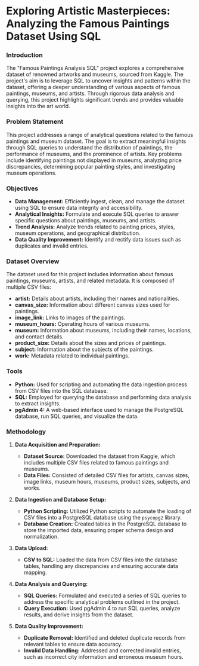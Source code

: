 # Exploring Artistic Masterpieces: Analyzing the Famous Paintings Dataset Using SQL

### Introduction

The "Famous Paintings Analysis SQL" project explores a comprehensive dataset of renowned artworks and museums, sourced from Kaggle. The project's aim is to leverage SQL to uncover insights and patterns within the dataset, offering a deeper understanding of various aspects of famous paintings, museums, and artists. Through rigorous data analysis and querying, this project highlights significant trends and provides valuable insights into the art world.

### Problem Statement

This project addresses a range of analytical questions related to the famous paintings and museum dataset. The goal is to extract meaningful insights through SQL queries to understand the distribution of paintings, the performance of museums, and the prominence of artists. Key problems include identifying paintings not displayed in museums, analyzing price discrepancies, determining popular painting styles, and investigating museum operations.

### Objectives

- **Data Management:** Efficiently ingest, clean, and manage the dataset using SQL to ensure data integrity and accessibility.
- **Analytical Insights:** Formulate and execute SQL queries to answer specific questions about paintings, museums, and artists.
- **Trend Analysis:** Analyze trends related to painting prices, styles, museum operations, and geographical distribution.
- **Data Quality Improvement:** Identify and rectify data issues such as duplicates and invalid entries.

### Dataset Overview

The dataset used for this project includes information about famous paintings, museums, artists, and related metadata. It is composed of multiple CSV files:

- **artist:** Details about artists, including their names and nationalities.
- **canvas_size:** Information about different canvas sizes used for paintings.
- **image_link:** Links to images of the paintings.
- **museum_hours:** Operating hours of various museums.
- **museum:** Information about museums, including their names, locations, and contact details.
- **product_size:** Details about the sizes and prices of paintings.
- **subject:** Information about the subjects of the paintings.
- **work:** Metadata related to individual paintings.

### Tools

- **Python:** Used for scripting and automating the data ingestion process from CSV files into the SQL database.
- **SQL:** Employed for querying the database and performing data analysis to extract insights.
- **pgAdmin 4:** A web-based interface used to manage the PostgreSQL database, run SQL queries, and visualize the data.

### Methodology

1. **Data Acquisition and Preparation:**
   - **Dataset Source:** Downloaded the dataset from Kaggle, which includes multiple CSV files related to famous paintings and museums.
   - **Data Files:** Consisted of detailed CSV files for artists, canvas sizes, image links, museum hours, museums, product sizes, subjects, and works.

2. **Data Ingestion and Database Setup:**
   - **Python Scripting:** Utilized Python scripts to automate the loading of CSV files into a PostgreSQL database using the `psycopg2` library.
   - **Database Creation:** Created tables in the PostgreSQL database to store the imported data, ensuring proper schema design and normalization.

3. **Data Upload:**
   - **CSV to SQL:** Loaded the data from CSV files into the database tables, handling any discrepancies and ensuring accurate data mapping.

4. **Data Analysis and Querying:**
   - **SQL Queries:** Formulated and executed a series of SQL queries to address the specific analytical problems outlined in the project.
   - **Query Execution:** Used pgAdmin 4 to run SQL queries, analyze results, and derive insights from the dataset.

5. **Data Quality Improvement:**
   - **Duplicate Removal:** Identified and deleted duplicate records from relevant tables to ensure data accuracy.
   - **Invalid Data Handling:** Addressed and corrected invalid entries, such as incorrect city information and erroneous museum hours.


